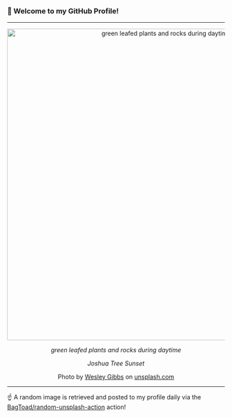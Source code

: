 ### 👋 Welcome to my GitHub Profile!

----

<div align="center">
  <img width="720" src="https://images.unsplash.com/photo-1518399860883-63ea1b251390?crop=entropy&cs=tinysrgb&fit=max&fm=jpg&ixid=M3w1NTI0OTR8MHwxfHJhbmRvbXx8fHx8fHx8fDE3Mjc0MTc1NzZ8&ixlib=rb-4.0.3&q=80&w=1080" alt="green leafed plants and rocks during daytime">
  
  <em>green leafed plants and rocks during daytime</em>
  
  <em>Joshua Tree Sunset</em>
  
  Photo by [Wesley Gibbs](null) on [unsplash.com](https://unsplash.com/)
</div>

----

☝️ A random image is retrieved and posted to my profile daily via the [BagToad/random-unsplash-action](https://github.com/BagToad/random-unsplash-action) action!
